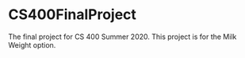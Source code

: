 # CS400FinalProject
The final project for CS 400 Summer 2020.  This project is for the Milk Weight option.
